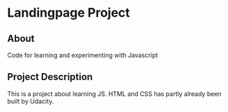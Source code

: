 # Landingpage Project

## About

Code for learning and experimenting with Javascript

## Project Description

This is a project about learning JS. HTML and CSS has partly already been built by Udacity.
